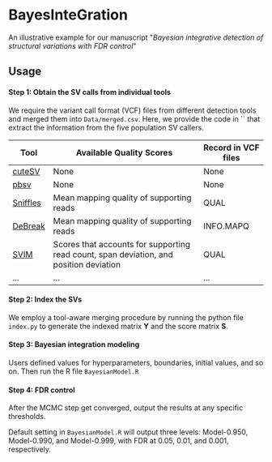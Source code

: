 # BayesInteGration
An illustrative example for our manuscript "*Bayesian integrative detection of structural variations with FDR control*"

## Usage

#### Step 1: Obtain the SV calls from individual tools 
  We require the variant call format (VCF) files from different detection tools and merged them into `Data/merged.csv`. Here, we provide the code in `` that extract the information from the five population SV callers. 
  
  | Tool | Available Quality Scores | Record in VCF files | 
  |----------|----------|----------|
  | [cuteSV](https://github.com/tjiangHIT/cuteSV) | None | None |
  | [pbsv](https://github.com/PacificBiosciences/pbsv) | None | None |
  | [Sniffles](https://github.com/fritzsedlazeck/Sniffles) | Mean mapping quality of supporting reads | QUAL |
  | [DeBreak](https://github.com/Maggi-Chen/DeBreak) | Mean mapping quality of supporting reads | INFO.MAPQ |
  | [SVIM](https://github.com/eldariont/svim) | Scores that accounts for supporting read count, span deviation, and position deviation | QUAL |
  | ... | ... | ... |

#### Step 2: Index the SVs

  We employ a tool-aware merging procedure by running the python file `index.py` to generate the indexed matrix $\boldsymbol{Y}$ and the score matrix $\boldsymbol{S}$.

#### Step 3: Bayesian integration modeling

  Users defined values for hyperparameters, boundaries, initial values, and so on. Then run the R file `BayesianModel.R`

#### Step 4: FDR control

  After the MCMC step get converged, output the results at any specific thresholds. 
  
  Default setting in `BayesianModel.R` will output three levels: Model-0.950, Model-0.990, and Model-0.999, with FDR at 0.05, 0.01, and 0.001, respectively.
